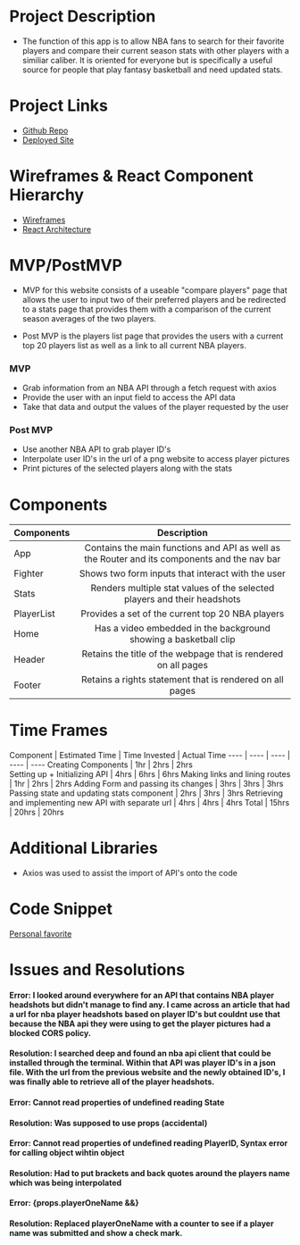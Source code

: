 # Project Description
- The function of this app is to allow NBA fans to search for their favorite players and compare their current season stats with other players with a similiar caliber. It is oriented for everyone but is specifically a useful source for people that play fantasy basketball and need updated stats.

# Project Links
- [Github Repo](https://github.com/shamzaali7/nba-stat-comparison)
- [Deployed Site](https://nba-stat-comparison-gkoi.vercel.app/)

# Wireframes & React Component Hierarchy
- [Wireframes](https://whimsical.com/project-2-basketball-AiSRB8yEHakkXUDv4VLWyn)
- [React Architecture](src/Assets/ReactComponentHierarchy.jpg)

# MVP/PostMVP
- MVP for this website consists of a useable "compare players" page that allows the user to input two of their preferred players and be redirected to a stats page that provides them with a comparison of the current season averages of the two players.

- Post MVP is the players list page that provides the users with a current top 20 players list as well as a link to all current NBA players. 

### MVP
- Grab information from an NBA API through a fetch request with axios
- Provide the user with an input field to access the API data
- Take that data and output the values of the player requested by the user

### Post MVP
- Use another NBA API to grab player ID's
- Interpolate user ID's in the url of a png website to access player pictures
- Print pictures of the selected players along with the stats

# Components

| Components  | Description                                                                                 |
|-------------|:-------------------------------------------------------------------------------------------:|
| App         | Contains the main functions and API as well as the Router and its components and the nav bar|
| Fighter     | Shows two form inputs that interact with the user                                           |
| Stats       | Renders multiple stat values of the selected players and their headshots                    |
| PlayerList  | Provides a set of the current top 20 NBA players                                            |
| Home        | Has a video embedded in the background showing a basketball clip                            |
| Header      | Retains the title of the webpage that is rendered on all pages                              |
| Footer      | Retains a rights statement that is rendered on all pages                                    |

# Time Frames

Component | Estimated Time | Time Invested | Actual Time
---- | ---- | ---- | ---- | ----
Creating Components | 1hr | 2hrs | 2hrs   
Setting up + Initializing API | 4hrs | 6hrs | 6hrs
Making links and lining routes | 1hr | 2hrs | 2hrs
Adding Form and passing its changes | 3hrs | 3hrs | 3hrs
Passing state and updating stats component | 2hrs | 3hrs | 3hrs
Retrieving and implementing new API with separate url | 4hrs | 4hrs | 4hrs
Total | 15hrs | 20hrs | 20hrs

# Additional Libraries
- Axios was used to assist the import of API's onto the code

# Code Snippet
[Personal favorite](src/Assets/Code-Snippet.jpg)

# Issues and Resolutions

#### Error: I looked around everywhere for an API that contains NBA player headshots but didn't manage to find any. I came across an article that had a url for nba player headshots based on player ID's but couldnt use that because the NBA api they were using to get the player pictures had a blocked CORS policy. 
#### Resolution: I searched deep and found an nba api client that could be installed through the terminal. Within that API was player ID's in a json file. With the url from the previous website and the newly obtained ID's, I was finally able to retrieve all of the player headshots.

#### Error: Cannot read properties of undefined reading State
#### Resolution: Was supposed to use props (accidental)

#### Error: Cannot read properties of undefined reading PlayerID, Syntax error for calling object wihtin object
#### Resolution: Had to put brackets and back quotes around the players name which was being interpolated

#### Error: {props.playerOneName &&}
#### Resolution: Replaced playerOneName with a counter to see if a player name was submitted and show a check mark.